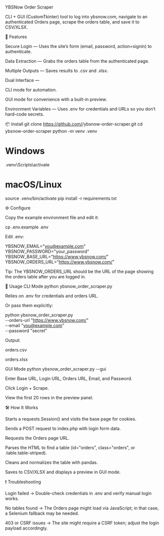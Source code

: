 YBSNow Order Scraper

CLI + GUI (CustomTkinter) tool to log into ybsnow.com, navigate to an authenticated Orders page, scrape the orders table, and save it to CSV/XLSX.

📌 Features

Secure Login — Uses the site’s form (email, password, action=signin) to authenticate.

Data Extraction — Grabs the orders table from the authenticated page.

Multiple Outputs — Saves results to .csv and .xlsx.

Dual Interface —

CLI mode for automation.

GUI mode for convenience with a built-in preview.

Environment Variables — Uses .env for credentials and URLs so you don’t hard-code secrets.

📦 Install
git clone https://github.com/<your-username>/ybsnow-order-scraper.git
cd ybsnow-order-scraper
python -m venv .venv
# Windows
.venv\Scripts\activate
# macOS/Linux
source .venv/bin/activate
pip install -r requirements.txt

⚙️ Configure

Copy the example environment file and edit it:

cp .env.example .env


Edit .env:

YBSNOW_EMAIL="you@example.com"
YBSNOW_PASSWORD="your_password"
YBSNOW_BASE_URL="https://www.ybsnow.com/"
YBSNOW_ORDERS_URL="https://www.ybsnow.com/<orders-page-after-login>"


Tip: The YBSNOW_ORDERS_URL should be the URL of the page showing the orders table after you are logged in.

🚀 Usage
CLI Mode
python ybsnow_order_scraper.py


Relies on .env for credentials and orders URL.

Or pass them explicitly:

python ybsnow_order_scraper.py \
  --orders-url "https://www.ybsnow.com/<orders-page>" \
  --email "you@example.com" \
  --password "secret"


Output:

orders.csv

orders.xlsx

GUI Mode
python ybsnow_order_scraper.py --gui


Enter Base URL, Login URL, Orders URL, Email, and Password.

Click Login + Scrape.

View the first 20 rows in the preview panel.

🛠 How It Works

Starts a requests.Session() and visits the base page for cookies.

Sends a POST request to index.php with login form data.

Requests the Orders page URL.

Parses the HTML to find a table (id="orders", class="orders", or .table.table-striped).

Cleans and normalizes the table with pandas.

Saves to CSV/XLSX and displays a preview in GUI mode.

❗ Troubleshooting

Login failed → Double-check credentials in .env and verify manual login works.

No tables found → The Orders page might load via JavaScript; in that case, a Selenium fallback may be needed.

403 or CSRF issues → The site might require a CSRF token; adjust the login payload accordingly.

